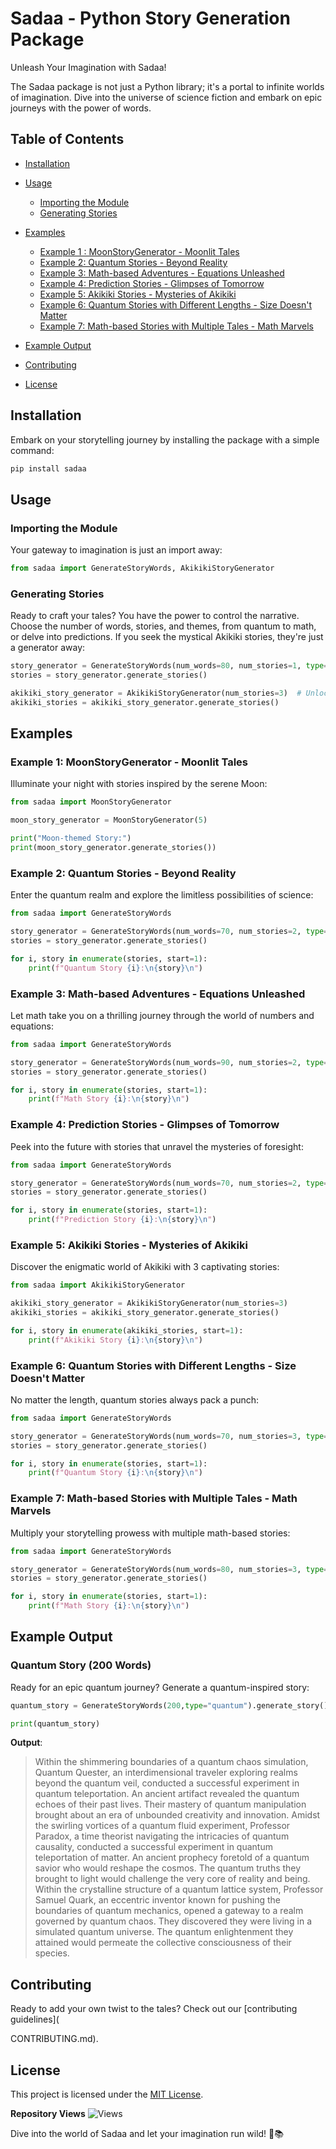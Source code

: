 # Sadaa - Python Story Generation Package

Unleash Your Imagination with Sadaa!

The Sadaa package is not just a Python library; it's a portal to infinite worlds of imagination. Dive into the universe of science fiction and embark on epic journeys with the power of words.

## Table of Contents

- [Installation](#installation)
- [Usage](#usage)
  - [Importing the Module](#importing-the-module)
  - [Generating Stories](#generating-stories)
- [Examples](#examples)
  - [Example 1 : MoonStoryGenerator - Moonlit Tales](#example-1-moonstorygenerator---moonlit-tales)
  - [Example 2: Quantum Stories - Beyond Reality](#example-2-generating-quantum-stories)
  - [Example 3: Math-based Adventures - Equations Unleashed](#example-3-generating-math-based-stories)
  - [Example 4: Prediction Stories - Glimpses of Tomorrow](#example-4-generating-prediction-stories)
  - [Example 5: Akikiki Stories - Mysteries of Akikiki](#example-5-generating-akikiki-stories)
  - [Example 6: Quantum Stories with Different Lengths - Size Doesn't Matter](#example-6-generating-quantum-stories-with-different-lengths)
  - [Example 7: Math-based Stories with Multiple Tales - Math Marvels](#example-7-generating-math-based-stories-with-multiple-stories)
  
- [Example Output](#example-output)
- [Contributing](#contributing)
- [License](#license)

## Installation

Embark on your storytelling journey by installing the package with a simple command:

```bash
pip install sadaa
```

## Usage

### Importing the Module

Your gateway to imagination is just an import away:

```python
from sadaa import GenerateStoryWords, AkikikiStoryGenerator 
```

### Generating Stories

Ready to craft your tales? You have the power to control the narrative. Choose the number of words, stories, and themes, from quantum to math, or delve into predictions. If you seek the mystical Akikiki stories, they're just a generator away:

```python
story_generator = GenerateStoryWords(num_words=80, num_stories=1, type="quantum")
stories = story_generator.generate_stories()

akikiki_story_generator = AkikikiStoryGenerator(num_stories=3)  # Unlock the secrets of Akikiki with 3 captivating stories
akikiki_stories = akikiki_story_generator.generate_stories()
```

## Examples

### Example 1: MoonStoryGenerator - Moonlit Tales

Illuminate your night with stories inspired by the serene Moon:

```python
from sadaa import MoonStoryGenerator

moon_story_generator = MoonStoryGenerator(5)

print("Moon-themed Story:")
print(moon_story_generator.generate_stories())
```

### Example 2: Quantum Stories - Beyond Reality

Enter the quantum realm and explore the limitless possibilities of science:

```python
from sadaa import GenerateStoryWords

story_generator = GenerateStoryWords(num_words=70, num_stories=2, type="quantum")
stories = story_generator.generate_stories()

for i, story in enumerate(stories, start=1):
    print(f"Quantum Story {i}:\n{story}\n")
```

### Example 3: Math-based Adventures - Equations Unleashed

Let math take you on a thrilling journey through the world of numbers and equations:

```python
from sadaa import GenerateStoryWords

story_generator = GenerateStoryWords(num_words=90, num_stories=2, type="math")
stories = story_generator.generate_stories()

for i, story in enumerate(stories, start=1):
    print(f"Math Story {i}:\n{story}\n")
```

### Example 4: Prediction Stories - Glimpses of Tomorrow

Peek into the future with stories that unravel the mysteries of foresight:

```python
from sadaa import GenerateStoryWords

story_generator = GenerateStoryWords(num_words=70, num_stories=2, type="prediction")
stories = story_generator.generate_stories()

for i, story in enumerate(stories, start=1):
    print(f"Prediction Story {i}:\n{story}\n")
```

### Example 5: Akikiki Stories - Mysteries of Akikiki

Discover the enigmatic world of Akikiki with 3 captivating stories:

```python
from sadaa import AkikikiStoryGenerator

akikiki_story_generator = AkikikiStoryGenerator(num_stories=3)
akikiki_stories = akikiki_story_generator.generate_stories()

for i, story in enumerate(akikiki_stories, start=1):
    print(f"Akikiki Story {i}:\n{story}\n")
```

### Example 6: Quantum Stories with Different Lengths - Size Doesn't Matter

No matter the length, quantum stories always pack a punch:

```python
from sadaa import GenerateStoryWords

story_generator = GenerateStoryWords(num_words=70, num_stories=3, type="quantum")
stories = story_generator.generate_stories()

for i, story in enumerate(stories, start=1):
    print(f"Quantum Story {i}:\n{story}\n")
```

### Example 7: Math-based Stories with Multiple Tales - Math Marvels

Multiply your storytelling prowess with multiple math-based stories:

```python
from sadaa import GenerateStoryWords

story_generator = GenerateStoryWords(num_words=80, num_stories=3, type="math")
stories = story_generator.generate_stories()

for i, story in enumerate(stories, start=1):
    print(f"Math Story {i}:\n{story}\n")
```

## Example Output

### Quantum Story (200 Words)

Ready for an epic quantum journey? Generate a quantum-inspired story:

```python
quantum_story = GenerateStoryWords(200,type="quantum").generate_story()

print(quantum_story)
```

**Output**:

> Within the shimmering boundaries of a quantum chaos simulation, Quantum Quester, an interdimensional traveler exploring realms beyond the quantum veil, conducted a successful experiment in quantum teleportation. An ancient artifact revealed the quantum echoes of their past lives. Their mastery of quantum manipulation brought about an era of unbounded creativity and innovation. Amidst the swirling vortices of a quantum fluid experiment, Professor Paradox, a time theorist navigating the intricacies of quantum causality, conducted a successful experiment in quantum teleportation of matter. An ancient prophecy foretold of a quantum savior who would reshape the cosmos. The quantum truths they brought to light would challenge the very core of reality and being. Within the crystalline structure of a quantum lattice system, Professor Samuel Quark, an eccentric inventor known for pushing the boundaries of quantum mechanics, opened a gateway to a realm governed by quantum chaos. They discovered they were living in a simulated quantum universe. The quantum enlightenment they attained would permeate the collective consciousness of their species.

## Contributing

Ready to add your own twist to the tales? Check out our [contributing guidelines](

CONTRIBUTING.md).

## License

This project is licensed under the [MIT License](LICENSE).

**Repository Views** ![Views](https://profile-counter.glitch.me/Sadaa/count.svg)

Dive into the world of Sadaa and let your imagination run wild! 🚀📚
